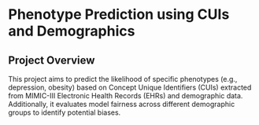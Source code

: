 # Phenotype Prediction using CUIs and Demographics

## Project Overview
This project aims to predict the likelihood of specific phenotypes (e.g., depression, obesity) based on Concept Unique Identifiers (CUIs) extracted from MIMIC-III Electronic Health Records (EHRs) and demographic data. Additionally, it evaluates model fairness across different demographic groups to identify potential biases.
